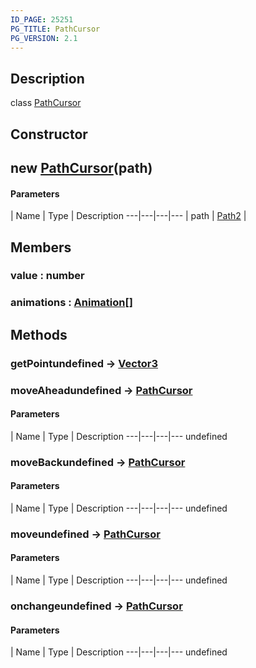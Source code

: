 ```yaml
---
ID_PAGE: 25251
PG_TITLE: PathCursor
PG_VERSION: 2.1
---
```

## Description

class [PathCursor](/classes/2.4/PathCursor)



## Constructor

## new [PathCursor](/classes/2.4/PathCursor)(path)



#### Parameters
 | Name | Type | Description
---|---|---|---
 | path | [Path2](/classes/2.4/Path2) |    

## Members

### value : number



### animations : [Animation](/classes/2.4/Animation)[]



## Methods

### getPointundefined &rarr; [Vector3](/classes/2.4/Vector3)


### moveAheadundefined &rarr; [PathCursor](/classes/2.4/PathCursor)



#### Parameters
 | Name | Type | Description
---|---|---|---
undefined
### moveBackundefined &rarr; [PathCursor](/classes/2.4/PathCursor)



#### Parameters
 | Name | Type | Description
---|---|---|---
undefined
### moveundefined &rarr; [PathCursor](/classes/2.4/PathCursor)



#### Parameters
 | Name | Type | Description
---|---|---|---
undefined
### onchangeundefined &rarr; [PathCursor](/classes/2.4/PathCursor)



#### Parameters
 | Name | Type | Description
---|---|---|---
undefined
